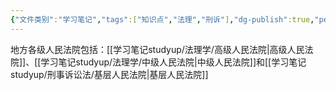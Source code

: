 ```yaml
---
{"文件类别":"学习笔记","tags":["知识点","法理","刑诉"],"dg-publish":true,"permalink":"/学习笔记studyup/刑事诉讼法/地方各级人民法院/","dgPassFrontmatter":true,"created":"2024-09-23T16:19:08.855+08:00","updated":"2024-10-23T12:12:42.115+08:00"}
---
```


地方各级人民法院包括：[[学习笔记studyup/法理学/高级人民法院\|高级人民法院]]、[[学习笔记studyup/法理学/中级人民法院\|中级人民法院]]和[[学习笔记studyup/刑事诉讼法/基层人民法院\|基层人民法院]]


